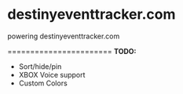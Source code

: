destinyeventtracker.com
=======================

powering destinyeventtracker.com



=======================
**TODO:**
* Sort/hide/pin
* XBOX Voice support
* Custom Colors
